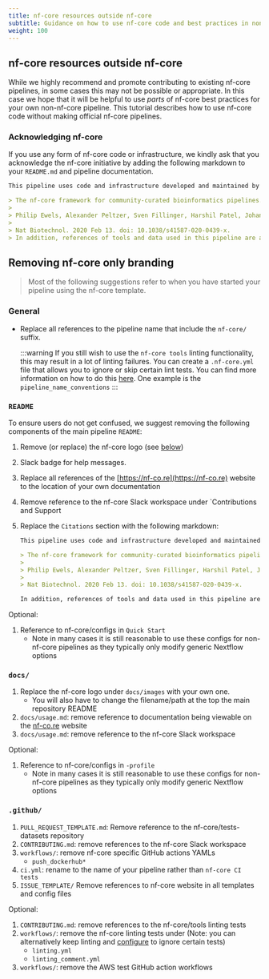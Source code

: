 ```yaml
---
title: nf-core resources outside nf-core
subtitle: Guidance on how to use nf-core code and best practices in non-nf-core pipelines.
weight: 100
---
```


## nf-core resources outside nf-core

While we highly recommend and promote contributing to existing nf-core pipelines, in some cases this may not be possible or appropriate. In this case we hope that it will be helpful to use _parts_ of nf-core best practices for your own non-nf-core pipeline. This tutorial describes how to use nf-core code without making official nf-core pipelines.

### Acknowledging nf-core

If you use any form of nf-core code or infrastructure, we kindly ask that you acknowledge the nf-core initiative by adding the following markdown to your `README.md` and pipeline documentation.

```markdown
This pipeline uses code and infrastructure developed and maintained by the [nf-core](https://nf-co.re) community, reused here under the [MIT license](https://github.com/nf-core/tools/blob/master/LICENSE).

> The nf-core framework for community-curated bioinformatics pipelines.
>
> Philip Ewels, Alexander Peltzer, Sven Fillinger, Harshil Patel, Johannes Alneberg, Andreas Wilm, Maxime Ulysse Garcia, Paolo Di Tommaso & Sven Nahnsen.
>
> Nat Biotechnol. 2020 Feb 13. doi: 10.1038/s41587-020-0439-x.
> In addition, references of tools and data used in this pipeline are as follows:
```

## Removing nf-core only branding

> Most of the following suggestions refer to when you have started your pipeline using the nf-core template.

### General

- Replace all references to the pipeline name that include the `nf-core/` suffix.

  :::warning
  If you still wish to use the `nf-core tools` linting functionality, this may result in a lot of linting failures. You can create a `.nf-core.yml` file that allows you to ignore or skip certain lint tests. You can find more information on how to do this [here](/docs/nf-core-tools/pipelines/lint#linting-config). One example is the `pipeline_name_conventions`
  :::

### `README`

To ensure users do not get confused, we suggest removing the following components of the main pipeline `README`:

1. Remove (or replace) the nf-core logo (see [below](#docs))
2. Slack badge for help messages.
3. Replace all references of the [https://nf-co.re](https://nf-co.re) website to the location of your own documentation
4. Remove reference to the nf-core Slack workspace under `Contributions and Support
5. Replace the `Citations` section with the following markdown:

   ```markdown
   This pipeline uses code and infrastructure developed and maintained by the [nf-core](https://nf-co.re) initative, and reused here under the [MIT license](https://github.com/nf-core/tools/blob/master/LICENSE).

   > The nf-core framework for community-curated bioinformatics pipelines.
   >
   > Philip Ewels, Alexander Peltzer, Sven Fillinger, Harshil Patel, Johannes Alneberg, Andreas Wilm, Maxime Ulysse Garcia, Paolo Di Tommaso & Sven Nahnsen.
   >
   > Nat Biotechnol. 2020 Feb 13. doi: 10.1038/s41587-020-0439-x.

   In addition, references of tools and data used in this pipeline are as follows:
   ```

Optional:

1. Reference to nf-core/configs in `Quick Start`
   - Note in many cases it is still reasonable to use these configs for non-nf-core pipelines as they typically only modify generic Nextflow options

### `docs/`

1. Replace the nf-core logo under `docs/images` with your own one.
   - You will also have to change the filename/path at the top the main repository README
2. `docs/usage.md`: remove reference to documentation being viewable on the [nf-co.re](https://nf-co.re) website
3. `docs/usage.md`: remove reference to the nf-core Slack workspace

Optional:

1. Reference to nf-core/configs in `-profile`
   - Note in many cases it is still reasonable to use these configs for non-nf-core pipelines as they typically only modify generic Nextflow options

### `.github/`

1. `PULL_REQUEST_TEMPLATE.md`: Remove reference to the nf-core/tests-datasets repository
2. `CONTRIBUTING.md`: remove references to the nf-core Slack workspace
3. `workflows/`: remove nf-core specific GitHub actions YAMLs
   - `push_dockerhub*`
4. `ci.yml`: rename to the name of your pipeline rather than `nf-core CI tests`
5. `ISSUE_TEMPLATE/` Remove references to nf-core website in all templates and config files

Optional:

1. `CONTRIBUTING.md`: remove references to the nf-core/tools linting tests
2. `workflows/`: remove the nf-core linting tests under (Note: you can alternatively keep linting and [configure](#general) to ignore certain tests)
   - `linting.yml`
   - `linting_comment.yml`
3. `workflows/`: remove the AWS test GitHub action workflows

<!-- TODO: Using external module repositories -->
